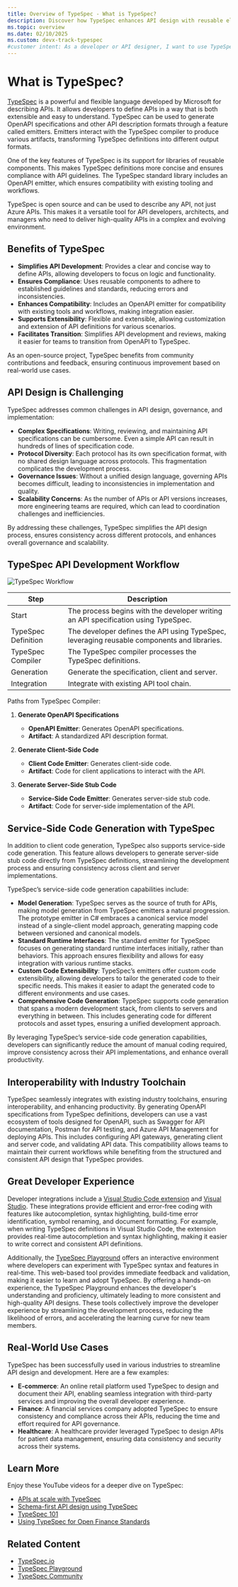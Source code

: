 ```yaml
---
title: Overview of TypeSpec - What is TypeSpec?
description: Discover how TypeSpec enhances API design with reusable elements, seamless toolchain integration, and a great developer experience.
ms.topic: overview
ms.date: 02/10/2025
ms.custom: devx-track-typespec
#customer intent: As a developer or API designer, I want to use TypeSpec to create consistent, high-quality APIs efficiently and integrate them seamlessly with existing toolchains.
---
```


# What is TypeSpec?

[TypeSpec](https://typespec.io/) is a powerful and flexible language developed by Microsoft for describing APIs. It allows developers to define APIs in a way that is both extensible and easy to understand. TypeSpec can be used to generate OpenAPI specifications and other API description formats through a feature called emitters. Emitters interact with the TypeSpec compiler to produce various artifacts, transforming TypeSpec definitions into different output formats.

One of the key features of TypeSpec is its support for libraries of reusable components. This makes TypeSpec definitions more concise and ensures compliance with API guidelines. The TypeSpec standard library includes an OpenAPI emitter, which ensures compatibility with existing tooling and workflows.

TypeSpec is open source and can be used to describe any API, not just Azure APIs. This makes it a versatile tool for API developers, architects, and managers who need to deliver high-quality APIs in a complex and evolving environment.

## Benefits of TypeSpec

* **Simplifies API Development**: Provides a clear and concise way to define APIs, allowing developers to focus on logic and functionality.
* **Ensures Compliance**: Uses reusable components to adhere to established guidelines and standards, reducing errors and inconsistencies.
* **Enhances Compatibility**: Includes an OpenAPI emitter for compatibility with existing tools and workflows, making integration easier.
* **Supports Extensibility**: Flexible and extensible, allowing customization and extension of API definitions for various scenarios.
* **Facilitates Transition**: Simplifies API development and reviews, making it easier for teams to transition from OpenAPI to TypeSpec.

As an open-source project, TypeSpec benefits from community contributions and feedback, ensuring continuous improvement based on real-world use cases.

## API Design is Challenging

TypeSpec addresses common challenges in API design, governance, and implementation:

- **Complex Specifications**: Writing, reviewing, and maintaining API specifications can be cumbersome. Even a simple API can result in hundreds of lines of specification code.
- **Protocol Diversity**: Each protocol has its own specification format, with no shared design language across protocols. This fragmentation complicates the development process.
- **Governance Issues**: Without a unified design language, governing APIs becomes difficult, leading to inconsistencies in implementation and quality.
- **Scalability Concerns**: As the number of APIs or API versions increases, more engineering teams are required, which can lead to coordination challenges and inefficiencies.

By addressing these challenges, TypeSpec simplifies the API design process, ensures consistency across different protocols, and enhances overall governance and scalability.

## TypeSpec API Development Workflow

![TypeSpec Workflow](./media/typespec-toolchain-diagram.png)

| Step                     | Description                                                                                           |
|--------------------------|-------------------------------------------------------------------------------------------------------|
| Start                    | The process begins with the developer writing an API specification using TypeSpec.                    |
| TypeSpec Definition      | The developer defines the API using TypeSpec, leveraging reusable components and libraries.           |
| TypeSpec Compiler        | The TypeSpec compiler processes the TypeSpec definitions.                                             |
| Generation               | Generate the specification, client and server.                                                        |
| Integration              | Integrate with existing API tool chain.                                                               |

Paths from TypeSpec Compiler:

1. **Generate OpenAPI Specifications**
    - **OpenAPI Emitter**: Generates OpenAPI specifications.
    - **Artifact**: A standardized API description format.

2. **Generate Client-Side Code**
    - **Client Code Emitter**: Generates client-side code.
    - **Artifact**: Code for client applications to interact with the API.

3. **Generate Server-Side Stub Code**
    - **Service-Side Code Emitter**: Generates server-side stub code.
    - **Artifact**: Code for server-side implementation of the API.

## Service-Side Code Generation with TypeSpec

In addition to client code generation, TypeSpec also supports service-side code generation. This feature allows developers to generate server-side stub code directly from TypeSpec definitions, streamlining the development process and ensuring consistency across client and server implementations.

TypeSpec’s service-side code generation capabilities include:

* **Model Generation**: TypeSpec serves as the source of truth for APIs, making model generation from TypeSpec emitters a natural progression. The prototype emitter in C# embraces a canonical service model instead of a single-client model approach, generating mapping code between versioned and canonical models.
* **Standard Runtime Interfaces**: The standard emitter for TypeSpec focuses on generating standard runtime interfaces initially, rather than behaviors. This approach ensures flexibility and allows for easy integration with various runtime stacks.
* **Custom Code Extensibility**: TypeSpec’s emitters offer custom code extensibility, allowing developers to tailor the generated code to their specific needs. This makes it easier to adapt the generated code to different environments and use cases.
* **Comprehensive Code Generation**: TypeSpec supports code generation that spans a modern development stack, from clients to servers and everything in between. This includes generating code for different protocols and asset types, ensuring a unified development approach.

By leveraging TypeSpec’s service-side code generation capabilities, developers can significantly reduce the amount of manual coding required, improve consistency across their API implementations, and enhance overall productivity.

## Interoperability with Industry Toolchain

TypeSpec seamlessly integrates with existing industry toolchains, ensuring interoperability, and enhancing productivity. By generating OpenAPI specifications from TypeSpec definitions, developers can use a vast ecosystem of tools designed for OpenAPI, such as Swagger for API documentation, Postman for API testing, and Azure API Management for deploying APIs. This includes configuring API gateways, generating client and server code, and validating API data. This compatibility allows teams to maintain their current workflows while benefiting from the structured and consistent API design that TypeSpec provides.

## Great Developer Experience

Developer integrations include a [Visual Studio Code extension](https://marketplace.visualstudio.com/items?itemName=typespec.typespec-vscode) and [Visual Studio](https://marketplace.visualstudio.com/items?itemName=typespec.typespecvs). These integrations provide efficient and error-free coding with features like autocompletion, syntax highlighting, build-time error identification, symbol renaming, and document formatting. For example, when writing TypeSpec definitions in Visual Studio Code, the extension provides real-time autocompletion and syntax highlighting, making it easier to write correct and consistent API definitions.

Additionally, the [TypeSpec Playground](https://typespec.io/playground/) offers an interactive environment where developers can experiment with TypeSpec syntax and features in real-time. This web-based tool provides immediate feedback and validation, making it easier to learn and adopt TypeSpec. By offering a hands-on experience, the TypeSpec Playground enhances the developer's understanding and proficiency, ultimately leading to more consistent and high-quality API designs. These tools collectively improve the developer experience by streamlining the development process, reducing the likelihood of errors, and accelerating the learning curve for new team members.

## Real-World Use Cases

TypeSpec has been successfully used in various industries to streamline API design and development. Here are a few examples:

- **E-commerce**: An online retail platform used TypeSpec to design and document their API, enabling seamless integration with third-party services and improving the overall developer experience.
- **Finance**: A financial services company adopted TypeSpec to ensure consistency and compliance across their APIs, reducing the time and effort required for API governance.
- **Healthcare**: A healthcare provider leveraged TypeSpec to design APIs for patient data management, ensuring data consistency and security across their systems.

## Learn More

Enjoy these YouTube videos for a deeper dive on TypeSpec:

- [APIs at scale with TypeSpec](https://youtu.be/yfCYrKaojDo)
- [Schema-first API design using TypeSpec](https://www.youtube.com/watch?v=xDbC7Mhi9wM)
- [TypeSpec 101](https://www.youtube.com/playlist?list=PLYWCCsom5Txglkl_I1XvwzrzM5G3SuVsR)
- [Using TypeSpec for Open Finance Standards](https://www.youtube.com/watch?v=xDbC7Mhi9wM)

## Related Content

- [TypeSpec.io](https://typespec.io/)
- [TypeSpec Playground](https://typespec.io/playground/)
- [TypeSpec Community](https://typespec.io/community/)